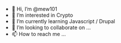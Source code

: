 - 👋 Hi, I’m @mew101
- 👀 I’m interested in Crypto
- 🌱 I’m currently learning Javascript / Drupal
- 💞️ I’m looking to collaborate on ...
- 📫 How to reach me ...

<!---
mew101/mew101 is a ✨ special ✨ repository because its `README.md` (this file) appears on your GitHub profile.
You can click the Preview link to take a look at your changes.
--->
